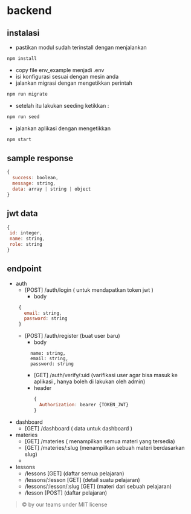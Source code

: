 # backend


## instalasi 
- pastikan modul sudah terinstall dengan menjalankan 
```sh 
npm install
```
- copy file env_example menjadi .env
- isi konfigurasi sesuai dengan mesin anda
- jalankan migrasi dengan mengetikkan perintah
```sh
npm run migrate
```
- setelah itu lakukan seeding ketikkan :
```sh
npm run seed
```
- jalankan aplikasi dengan mengetikkan
```sh
npm start
```

## sample response
```js
{
  success: boolean,
  message: string,
  data: array | string | object
}
```
## jwt data 
```js
{
 id: integer,
 name: string,
 role: string
}
```

## endpoint

- auth
  - [POST] /auth/login ( untuk mendapatkan token jwt )
    - body
   ```js
    {
      email: string,
      password: string
    }
  ```
  - [POST] /auth/register (buat user baru)
    - body
    ```
      name: string,
      email: string,
      password: string
    ```
    - [GET] /auth/verify/:uid (varifikasi user agar bisa masuk ke aplikasi , hanya boleh di lakukan oleh admin)
    - header 
      ```js
      {
        Authorization: bearer {TOKEN_JWT}
      }
      ```
- dashboard
  - [GET] /dashboard ( data untuk dashboard )
- materies
  - [GET] /materies  ( menampilkan semua materi yang tersedia)
  - [GET] /materies/:slug  (menampilkan sebuah materi berdasarkan slug)
  - 
- lessons
  - /lessons [GET] (daftar semua pelajaran)
  - /lessons/:lesson [GET] (detail suatu pelajaran)
  - /lessons/:lesson/:slug [GET] (materi dari sebuah pelajaran)
  - /lesson [POST] (daftar pelajaran)

> © by our teams under MIT license

